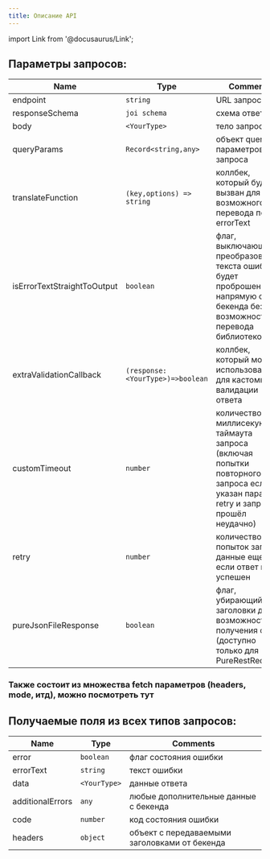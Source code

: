 ```yaml
---
title: Описание API
---
```


import Link from '@docusaurus/Link';

## Параметры запросов:

| Name                        | Type                             | Comments                                                                                                                            |
| --------------------------- | -------------------------------- | ----------------------------------------------------------------------------------------------------------------------------------- |
| endpoint                    | `string`                         | URL запроса                                                                                                                         |
| responseSchema              | `joi schema`                     | схема ответа joi                                                                                                                    |
| body                        | `<YourType>`                     | тело запроса                                                                                                                        |
| queryParams                 | `Record<string,any>`             | объект query параметров запроса                                                                                                     |
| translateFunction           | `(key,options) => string`        | коллбек, который будет вызван для возможного перевода поля errorText                                                                |
| isErrorTextStraightToOutput | `boolean`                        | флаг, выключающий преобразование текста ошибки - будет проброшен напрямую с бекенда без возможности перевода библиотекой            |
| extraValidationCallback     | `(response:<YourType>)=>boolean` | коллбек, который можно использовать для кастомной валидации ответа                                                                  |
| customTimeout               | `number`                         | количество миллисекунд до таймаута запроса (включая попытки повторного запроса если указан параметр retry и запрос прошёл неудачно) |
| retry                       | `number`                         | количество попыток запрос данные еще раз если ответ не успешен                                                                      |
| pureJsonFileResponse        | `boolean`                        | флаг, убирающий доп заголовки для возможности получения файла (доступно только для PureRestRequest)                                 |

### Также состоит из множества fetch параметров (headers, mode, итд), можно посмотреть <Link to='https://developer.mozilla.org/ru/docs/Web/API/Fetch_API/Using_Fetch'>тут</Link>

## Получаемые поля из всех типов запросов:

| Name             | Type         | Comments                              |
| ---------------- | ------------ | ------------------------------------- |
| error            | `boolean`    | флаг состояния ошибки                 |
| errorText        | `string`     | текст ошибки                          |
| data             | `<YourType>` | данные ответа                         |
| additionalErrors | `any`        | любые дополнительные данные с бекенда |
| code             | `number`     | код состояния ошибки                  |
| headers             | `object`     | объект с передаваемыми заголовками от бекенда                  |
